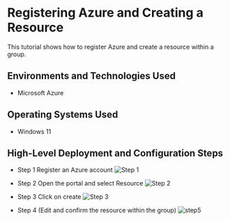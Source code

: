<h1>Registering Azure and Creating a Resource</h1>
This tutorial shows how to register Azure and create a resource within a group.<br />

<h2>Environments and Technologies Used</h2>

- Microsoft Azure 

<h2>Operating Systems Used </h2>

- Windows 11

<h2>High-Level Deployment and Configuration Steps</h2>

- Step 1 Register an Azure account 
  ![Step 1](https://github.com/user-attachments/assets/7c32d0af-4c8f-4c84-b966-804894f8bba7)

- Step 2 Open the portal and select Resource
 ![Step 2](https://github.com/user-attachments/assets/41712ec0-8509-4330-bd60-d581d5a5a1f7)

- Step 3 Click on create
![Step 3](https://github.com/user-attachments/assets/9fc1163b-d93a-4dbd-a4a2-e3028aadfd35)

- Step 4 (Edit and confirm the resource within the group)
![step5](https://github.com/user-attachments/assets/45705c14-314d-48b7-a7b3-f68300c36833)


